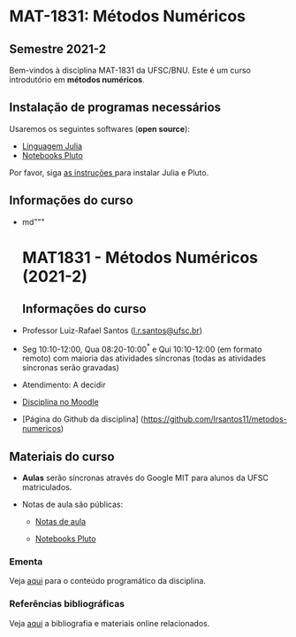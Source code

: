 # MAT-1831: Métodos Numéricos

## Semestre 2021-2

Bem-vindos à disciplina MAT-1831 da UFSC/BNU. Este é um curso introdutório em **métodos numéricos**.

## Instalação de programas necessários 
Usaremos os seguintes softwares (**open source**):
- [Linguagem Julia](www.julialang.org)
- [Notebooks Pluto](https://github.com/fonsp/Pluto.jl)

Por favor,  siga [as instruções ](https://www.youtube.com/playlist?list=PLIFgJAiAvzyFlCskAMgMFEtRWIY5OaNt_) para instalar Julia e Pluto.

## Informações do curso

- md"""

  # MAT1831 - Métodos Numéricos (2021-2)
  ## Informações do curso

- Professor Luiz-Rafael Santos ([l.r.santos@ufsc.br](mailto:l.r.santos@ufsc.br))

- Seg 10:10-12:00, Qua 08:20-10:00$^*$ e Qui 10:10-12:00 (em formato remoto) com maioria das atividades síncronas (todas as atividades síncronas serão gravadas)

- Atendimento: A decidir

- [Disciplina no Moodle](https://moodle.ufsc.br/course/view.php?id=148745)

- [Página do Github da disciplina] (https://github.com/lrsantos11/metodos-numericos)

## Materiais do curso
- **Aulas** serão síncronas através do Google MIT para alunos da UFSC matriculados.

- Notas de aula são públicas:

  - [Notas de aula](notasdeaula) 

  - [Notebooks Pluto](notebooks)



### Ementa
Veja  [aqui](ementa.md) para o conteúdo programático da disciplina.

### Referências bibliográficas

Veja [aqui](referencias.md) a bibliografia e materiais online relacionados. 
